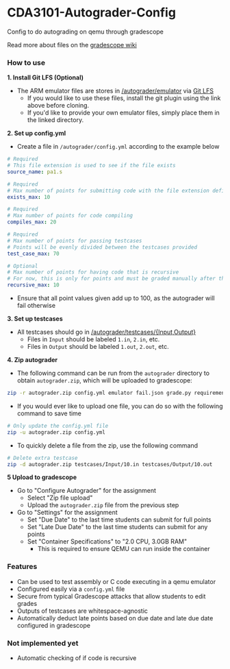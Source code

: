 # CDA3101-Autograder-Config
Config to do autograding on qemu through gradescope

Read more about files on the [gradescope wiki](https://gradescope-autograders.readthedocs.io/en/latest/specs/)


### How to use

**1. Install Git LFS (Optional)**

- The ARM emulator files are stores in [/autograder/emulator](./autograder/emulator) via [Git LFS](https://git-lfs.com/)
    - If you would like to use these files, install the git plugin using the link above before cloning. 
    - If you'd like to provide your own emulator files, simply place them in the linked directory.

**2. Set up config.yml**

- Create a file in `/autograder/config.yml` according to the example below

```yaml
# Required
# This file extension is used to see if the file exists
source_name: pa1.s

# Required
# Max number of points for submitting code with the file extension defined above
exists_max: 10

# Required
# Max number of points for code compiling
compiles_max: 20

# Required
# Max number of points for passing testcases
# Points will be evenly divided between the testcases provided
test_case_max: 70

# Optional
# Max number of points for having code that is recursive
# For now, this is only for points and must be graded manually after the autograder runs.
recursive_max: 10
```
- Ensure that all point values given add up to 100, as the autograder will fail otherwise

**3. Set up testcases**

- All testcases should go in [/autograder/testcases/{Input,Output}](./autograder/testcases)
    - Files in `Input` should be labeled `1.in`, `2.in`, etc.
    - Files in `Output` should be labeled `1.out`, `2.out`, etc.

**4. Zip autograder**

- The following command can be run from the `autograder` directory to obtain `autograder.zip`, which will be uploaded to gradescope:

```bash
zip -r autograder.zip config.yml emulator fail.json grade.py requirements.txt run_autograder setup.sh testcases timeout.json
```

- If you would ever like to upload one file, you can do so with the following command to save time

```bash
# Only update the config.yml file
zip -u autograder.zip config.yml
```

- To quickly delete a file from the zip, use the following command

```bash
# Delete extra testcase
zip -d autograder.zip testcases/Input/10.in testcases/Output/10.out
```

**5 Upload to gradescope**

- Go to "Configure Autograder" for the assignment
    - Select "Zip file upload"
    - Upload the `autograder.zip` file from the previous step
- Go to "Settings" for the assignment
    - Set "Due Date" to the last time students can submit for full points
    - Set "Late Due Date" to the last time students can submit for any points
    - Set "Container Specifications" to "2.0 CPU, 3.0GB RAM"
        - This is required to ensure QEMU can run inside the container

### Features

- Can be used to test assembly or C code executing in a qemu emulator
- Configured easily via a `config.yml` file
- Secure from typical Gradescope attacks that allow students to edit grades
- Outputs of testcases are whitespace-agnostic
- Automatically deduct late points based on due date and late due date configured in gradescope

### Not implemented yet

- Automatic checking of if code is recursive
